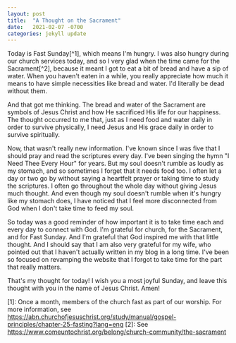 ```yaml
---
layout: post
title:  "A Thought on the Sacrament"
date:   2021-02-07 -0700
categories: jekyll update
---
```


Today is Fast Sunday[^1], which means I'm hungry. I was also hungry during our church services today, and so I very glad when the time came for the Sacrament[^2], because it meant I got to eat a bit of bread and have a sip of water. When you haven't eaten in a while, you really appreciate how much it means to have simple necessities like bread and water. I'd literally be dead without them. 

And that got me thinking. The bread and water of the Sacrament are symbols of Jesus Christ and how He sacrificed His life for our happiness. The thought occurred to me that, just as I need food and water daily in order to survive physically, I need Jesus and His grace daily in order to survive spiritually. 

Now, that wasn't really new information. I've known since I was five that I should pray and read the scriptures every day. I've been singing the hymn "I Need Thee Every Hour" for years. But my soul doesn't rumble as loudly as my stomach, and so sometimes I forget that it needs food too. I often let a day or two go by without saying a heartfelt prayer or taking time to study the scriptures. I often go throughout the whole day without giving Jesus much thought. And even though my soul doesn't rumble when it's hungry like my stomach does, I have noticed that I feel more disconnected from God when I don't take time to feed my soul.

So today was a good reminder of how important it is to take time each and every day to connect with God. I'm grateful for church, for the Sacrament, and for Fast Sunday. And I'm grateful that God inspired me with that little thought. And I should say that I am also very grateful for my wife, who pointed out that I haven't actually written in my blog in a long time. I've been so focused on revamping the website that I forgot to take time for the part that really matters.

That's my thought for today! I wish you a most joyful Sunday, and leave this thought with you in the name of Jesus Christ. Amen!

[1]: Once a month, members of the church fast as part of our worship. For more information, see https://abn.churchofjesuschrist.org/study/manual/gospel-principles/chapter-25-fasting?lang=eng
[2]: See https://www.comeuntochrist.org/belong/church-community/the-sacrament